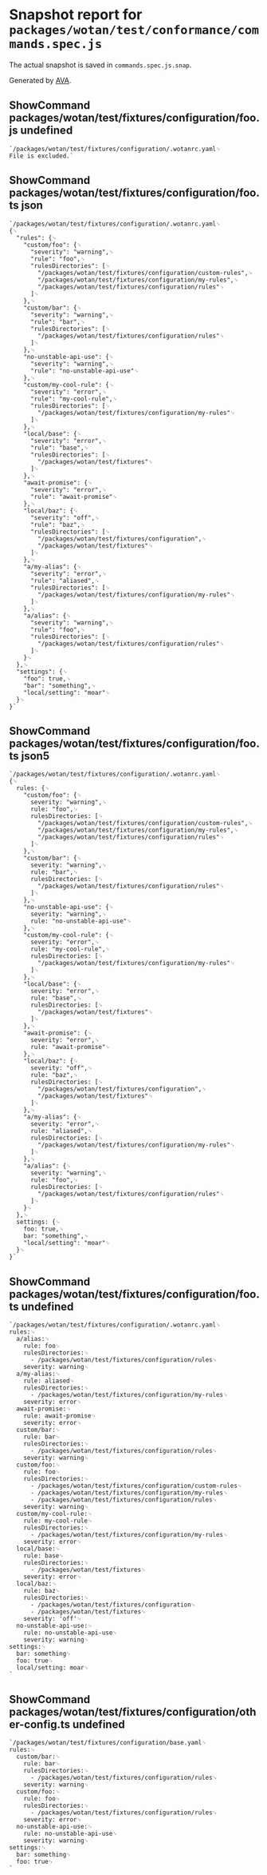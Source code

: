 # Snapshot report for `packages/wotan/test/conformance/commands.spec.js`

The actual snapshot is saved in `commands.spec.js.snap`.

Generated by [AVA](https://ava.li).

## ShowCommand packages/wotan/test/fixtures/configuration/foo.js undefined

    `/packages/wotan/test/fixtures/configuration/.wotanrc.yaml␊
    File is excluded.`

## ShowCommand packages/wotan/test/fixtures/configuration/foo.ts json

    `/packages/wotan/test/fixtures/configuration/.wotanrc.yaml␊
    {␊
      "rules": {␊
        "custom/foo": {␊
          "severity": "warning",␊
          "rule": "foo",␊
          "rulesDirectories": [␊
            "/packages/wotan/test/fixtures/configuration/custom-rules",␊
            "/packages/wotan/test/fixtures/configuration/my-rules",␊
            "/packages/wotan/test/fixtures/configuration/rules"␊
          ]␊
        },␊
        "custom/bar": {␊
          "severity": "warning",␊
          "rule": "bar",␊
          "rulesDirectories": [␊
            "/packages/wotan/test/fixtures/configuration/rules"␊
          ]␊
        },␊
        "no-unstable-api-use": {␊
          "severity": "warning",␊
          "rule": "no-unstable-api-use"␊
        },␊
        "custom/my-cool-rule": {␊
          "severity": "error",␊
          "rule": "my-cool-rule",␊
          "rulesDirectories": [␊
            "/packages/wotan/test/fixtures/configuration/my-rules"␊
          ]␊
        },␊
        "local/base": {␊
          "severity": "error",␊
          "rule": "base",␊
          "rulesDirectories": [␊
            "/packages/wotan/test/fixtures"␊
          ]␊
        },␊
        "await-promise": {␊
          "severity": "error",␊
          "rule": "await-promise"␊
        },␊
        "local/baz": {␊
          "severity": "off",␊
          "rule": "baz",␊
          "rulesDirectories": [␊
            "/packages/wotan/test/fixtures/configuration",␊
            "/packages/wotan/test/fixtures"␊
          ]␊
        },␊
        "a/my-alias": {␊
          "severity": "error",␊
          "rule": "aliased",␊
          "rulesDirectories": [␊
            "/packages/wotan/test/fixtures/configuration/my-rules"␊
          ]␊
        },␊
        "a/alias": {␊
          "severity": "warning",␊
          "rule": "foo",␊
          "rulesDirectories": [␊
            "/packages/wotan/test/fixtures/configuration/rules"␊
          ]␊
        }␊
      },␊
      "settings": {␊
        "foo": true,␊
        "bar": "something",␊
        "local/setting": "moar"␊
      }␊
    }`

## ShowCommand packages/wotan/test/fixtures/configuration/foo.ts json5

    `/packages/wotan/test/fixtures/configuration/.wotanrc.yaml␊
    {␊
      rules: {␊
        "custom/foo": {␊
          severity: "warning",␊
          rule: "foo",␊
          rulesDirectories: [␊
            "/packages/wotan/test/fixtures/configuration/custom-rules",␊
            "/packages/wotan/test/fixtures/configuration/my-rules",␊
            "/packages/wotan/test/fixtures/configuration/rules"␊
          ]␊
        },␊
        "custom/bar": {␊
          severity: "warning",␊
          rule: "bar",␊
          rulesDirectories: [␊
            "/packages/wotan/test/fixtures/configuration/rules"␊
          ]␊
        },␊
        "no-unstable-api-use": {␊
          severity: "warning",␊
          rule: "no-unstable-api-use"␊
        },␊
        "custom/my-cool-rule": {␊
          severity: "error",␊
          rule: "my-cool-rule",␊
          rulesDirectories: [␊
            "/packages/wotan/test/fixtures/configuration/my-rules"␊
          ]␊
        },␊
        "local/base": {␊
          severity: "error",␊
          rule: "base",␊
          rulesDirectories: [␊
            "/packages/wotan/test/fixtures"␊
          ]␊
        },␊
        "await-promise": {␊
          severity: "error",␊
          rule: "await-promise"␊
        },␊
        "local/baz": {␊
          severity: "off",␊
          rule: "baz",␊
          rulesDirectories: [␊
            "/packages/wotan/test/fixtures/configuration",␊
            "/packages/wotan/test/fixtures"␊
          ]␊
        },␊
        "a/my-alias": {␊
          severity: "error",␊
          rule: "aliased",␊
          rulesDirectories: [␊
            "/packages/wotan/test/fixtures/configuration/my-rules"␊
          ]␊
        },␊
        "a/alias": {␊
          severity: "warning",␊
          rule: "foo",␊
          rulesDirectories: [␊
            "/packages/wotan/test/fixtures/configuration/rules"␊
          ]␊
        }␊
      },␊
      settings: {␊
        foo: true,␊
        bar: "something",␊
        "local/setting": "moar"␊
      }␊
    }`

## ShowCommand packages/wotan/test/fixtures/configuration/foo.ts undefined

    `/packages/wotan/test/fixtures/configuration/.wotanrc.yaml␊
    rules:␊
      a/alias:␊
        rule: foo␊
        rulesDirectories:␊
          - /packages/wotan/test/fixtures/configuration/rules␊
        severity: warning␊
      a/my-alias:␊
        rule: aliased␊
        rulesDirectories:␊
          - /packages/wotan/test/fixtures/configuration/my-rules␊
        severity: error␊
      await-promise:␊
        rule: await-promise␊
        severity: error␊
      custom/bar:␊
        rule: bar␊
        rulesDirectories:␊
          - /packages/wotan/test/fixtures/configuration/rules␊
        severity: warning␊
      custom/foo:␊
        rule: foo␊
        rulesDirectories:␊
          - /packages/wotan/test/fixtures/configuration/custom-rules␊
          - /packages/wotan/test/fixtures/configuration/my-rules␊
          - /packages/wotan/test/fixtures/configuration/rules␊
        severity: warning␊
      custom/my-cool-rule:␊
        rule: my-cool-rule␊
        rulesDirectories:␊
          - /packages/wotan/test/fixtures/configuration/my-rules␊
        severity: error␊
      local/base:␊
        rule: base␊
        rulesDirectories:␊
          - /packages/wotan/test/fixtures␊
        severity: error␊
      local/baz:␊
        rule: baz␊
        rulesDirectories:␊
          - /packages/wotan/test/fixtures/configuration␊
          - /packages/wotan/test/fixtures␊
        severity: 'off'␊
      no-unstable-api-use:␊
        rule: no-unstable-api-use␊
        severity: warning␊
    settings:␊
      bar: something␊
      foo: true␊
      local/setting: moar␊
    `

## ShowCommand packages/wotan/test/fixtures/configuration/other-config.ts undefined

    `/packages/wotan/test/fixtures/configuration/base.yaml␊
    rules:␊
      custom/bar:␊
        rule: bar␊
        rulesDirectories:␊
          - /packages/wotan/test/fixtures/configuration/rules␊
        severity: warning␊
      custom/foo:␊
        rule: foo␊
        rulesDirectories:␊
          - /packages/wotan/test/fixtures/configuration/rules␊
        severity: error␊
      no-unstable-api-use:␊
        rule: no-unstable-api-use␊
        severity: warning␊
    settings:␊
      bar: something␊
      foo: true␊
    `
